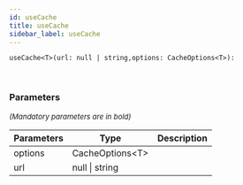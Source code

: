 ```yaml
---
id: useCache
title: useCache
sidebar_label: useCache
---
```


```tsx
useCache<T>(url: null | string,options: CacheOptions<T>): 
```
<br/>



### Parameters

<font size="2"><i>(Mandatory parameters are in bold)</i></font>

| Parameters | Type | Description |
| --------- | ---- | ----------- |
| options | CacheOptions<T\> |  |
| url | null \| string |  |
